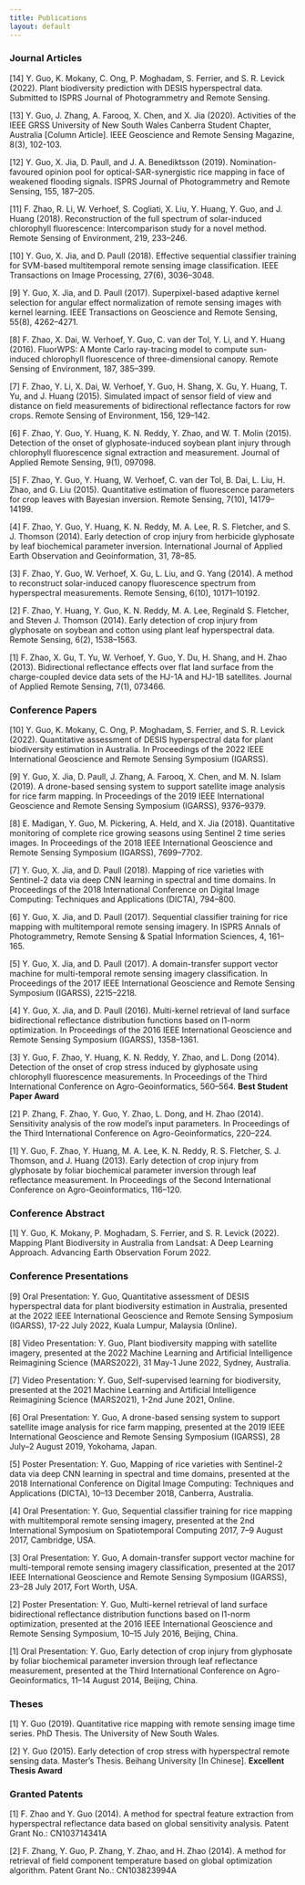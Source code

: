 ```yaml
---
title: Publications
layout: default
---
```


### Journal Articles

[14] Y. Guo, K. Mokany, C. Ong, P. Moghadam, S. Ferrier, and S. R. Levick (2022). Plant biodiversity
prediction with DESIS hyperspectral data. Submitted to ISPRS Journal of Photogrammetry and Remote
Sensing.

[13] Y. Guo, J. Zhang, A. Farooq, X. Chen, and X. Jia (2020). Activities of the IEEE GRSS University of New
South Wales Canberra Student Chapter, Australia [Column Article]. IEEE Geoscience and Remote Sensing
Magazine, 8(3), 102-103.

[12] Y. Guo, X. Jia, D. Paull, and J. A. Benediktsson (2019). Nomination-favoured opinion pool for 
optical-SAR-synergistic rice mapping in face of weakened flooding signals. ISPRS Journal of Photogrammetry and
Remote Sensing, 155, 187–205.

[11] F. Zhao, R. Li, W. Verhoef, S. Cogliati, X. Liu, Y. Huang, Y. Guo, and J. Huang (2018). Reconstruction of
the full spectrum of solar-induced chlorophyll fluorescence: Intercomparison study for a novel method.
Remote Sensing of Environment, 219, 233–246.

[10] Y. Guo, X. Jia, and D. Paull (2018). Effective sequential classifier training for SVM-based multitemporal
remote sensing image classification. IEEE Transactions on Image Processing, 27(6), 3036–3048.

[9] Y. Guo, X. Jia, and D. Paull (2017). Superpixel-based adaptive kernel selection for angular effect
normalization of remote sensing images with kernel learning. IEEE Transactions on Geoscience and Remote
Sensing, 55(8), 4262–4271.

[8] F. Zhao, X. Dai, W. Verhoef, Y. Guo, C. van der Tol, Y. Li, and Y. Huang (2016). FluorWPS: A Monte
Carlo ray-tracing model to compute sun-induced chlorophyll fluorescence of three-dimensional canopy.
Remote Sensing of Environment, 187, 385–399.

[7] F. Zhao, Y. Li, X. Dai, W. Verhoef, Y. Guo, H. Shang, X. Gu, Y. Huang, T. Yu, and J. Huang (2015).
Simulated impact of sensor field of view and distance on field measurements of bidirectional reflectance
factors for row crops. Remote Sensing of Environment, 156, 129–142.

[6] F. Zhao, Y. Guo, Y. Huang, K. N. Reddy, Y. Zhao, and W. T. Molin (2015). Detection of the onset of
glyphosate-induced soybean plant injury through chlorophyll fluorescence signal extraction and
measurement. Journal of Applied Remote Sensing, 9(1), 097098.

[5] F. Zhao, Y. Guo, Y. Huang, W. Verhoef, C. van der Tol, B. Dai, L. Liu, H. Zhao, and G. Liu (2015).
Quantitative estimation of fluorescence parameters for crop leaves with Bayesian inversion. Remote
Sensing, 7(10), 14179–14199.

[4] F. Zhao, Y. Guo, Y. Huang, K. N. Reddy, M. A. Lee, R. S. Fletcher, and S. J. Thomson (2014). Early
detection of crop injury from herbicide glyphosate by leaf biochemical parameter inversion. International
Journal of Applied Earth Observation and Geoinformation, 31, 78–85.

[3] F. Zhao, Y. Guo, W. Verhoef, X. Gu, L. Liu, and G. Yang (2014). A method to reconstruct solar-induced
canopy fluorescence spectrum from hyperspectral measurements. Remote Sensing, 6(10), 10171–10192.

[2] F. Zhao, Y. Huang, Y. Guo, K. N. Reddy, M. A. Lee, Reginald S. Fletcher, and Steven J. Thomson (2014).
Early detection of crop injury from glyphosate on soybean and cotton using plant leaf hyperspectral data.
Remote Sensing, 6(2), 1538–1563.

[1] F. Zhao, X. Gu, T. Yu, W. Verhoef, Y. Guo, Y. Du, H. Shang, and H. Zhao (2013). Bidirectional
reflectance effects over flat land surface from the charge-coupled device data sets of the HJ-1A and HJ-1B
satellites. Journal of Applied Remote Sensing, 7(1), 073466.

### Conference Papers

[10] Y. Guo, K. Mokany, C. Ong, P. Moghadam, S. Ferrier, and S. R. Levick (2022). Quantitative assessment of
DESIS hyperspectral data for plant biodiversity estimation in Australia. In Proceedings of the 2022 IEEE
International Geoscience and Remote Sensing Symposium (IGARSS).

[9] Y. Guo, X. Jia, D. Paull, J. Zhang, A. Farooq, X. Chen, and M. N. Islam (2019). A drone-based sensing
system to support satellite image analysis for rice farm mapping. In Proceedings of the 2019 IEEE
International Geoscience and Remote Sensing Symposium (IGARSS), 9376–9379.

[8] E. Madigan, Y. Guo, M. Pickering, A. Held, and X. Jia (2018). Quantitative monitoring of complete rice
growing seasons using Sentinel 2 time series images. In Proceedings of the 2018 IEEE International
Geoscience and Remote Sensing Symposium (IGARSS), 7699–7702.

[7] Y. Guo, X. Jia, and D. Paull (2018). Mapping of rice varieties with Sentinel-2 data via deep CNN learning
in spectral and time domains. In Proceedings of the 2018 International Conference on Digital Image
Computing: Techniques and Applications (DICTA), 794–800.

[6] Y. Guo, X. Jia, and D. Paull (2017). Sequential classifier training for rice mapping with multitemporal
remote sensing imagery. In ISPRS Annals of Photogrammetry, Remote Sensing & Spatial Information
Sciences, 4, 161–165.

[5] Y. Guo, X. Jia, and D. Paull (2017). A domain-transfer support vector machine for multi-temporal remote
sensing imagery classification. In Proceedings of the 2017 IEEE International Geoscience and Remote Sensing
Symposium (IGARSS), 2215–2218.

[4] Y. Guo, X. Jia, and D. Paull (2016). Multi-kernel retrieval of land surface bidirectional reflectance
distribution functions based on l1-norm optimization. In Proceedings of the 2016 IEEE International
Geoscience and Remote Sensing Symposium (IGARSS), 1358–1361.

[3] Y. Guo, F. Zhao, Y. Huang, K. N. Reddy, Y. Zhao, and L. Dong (2014). Detection of the onset of crop
stress induced by glyphosate using chlorophyll fluorescence measurements. In Proceedings of the Third
International Conference on Agro-Geoinformatics, 560–564. **Best Student Paper Award**

[2] P. Zhang, F. Zhao, Y. Guo, Y. Zhao, L. Dong, and H. Zhao (2014). Sensitivity analysis of the row model’s
input parameters. In Proceedings of the Third International Conference on Agro-Geoinformatics, 220–224.

[1] Y. Guo, F. Zhao, Y. Huang, M. A. Lee, K. N. Reddy, R. S. Fletcher, S. J. Thomson, and J. Huang (2013).
Early detection of crop injury from glyphosate by foliar biochemical parameter inversion through leaf reflectance measurement. In Proceedings of the Second International Conference on Agro-Geoinformatics,
116–120.

### Conference Abstract

[1] Y. Guo, K. Mokany, P. Moghadam, S. Ferrier, and S. R. Levick (2022). Mapping Plant Biodiversity in
Australia from Landsat: A Deep Learning Approach. Advancing Earth Observation Forum 2022.

### Conference Presentations

[9] Oral Presentation: Y. Guo, Quantitative assessment of DESIS hyperspectral data for plant biodiversity
estimation in Australia, presented at the 2022 IEEE International Geoscience and Remote Sensing Symposium
(IGARSS), 17-22 July 2022, Kuala Lumpur, Malaysia (Online).

[8] Video Presentation: Y. Guo, Plant biodiversity mapping with satellite imagery, presented at the 2022
Machine Learning and Artificial Intelligence Reimagining Science (MARS2022), 31 May-1 June 2022, Sydney,
Australia.

[7] Video Presentation: Y. Guo, Self-supervised learning for biodiversity, presented at the 2021 Machine
Learning and Artificial Intelligence Reimagining Science (MARS2021), 1-2nd June 2021, Online.

[6] Oral Presentation: Y. Guo, A drone-based sensing system to support satellite image analysis for rice farm
mapping, presented at the 2019 IEEE International Geoscience and Remote Sensing Symposium (IGARSS), 28
July–2 August 2019, Yokohama, Japan.

[5] Poster Presentation: Y. Guo, Mapping of rice varieties with Sentinel-2 data via deep CNN learning in
spectral and time domains, presented at the 2018 International Conference on Digital Image Computing:
Techniques and Applications (DICTA), 10–13 December 2018, Canberra, Australia.

[4] Oral Presentation: Y. Guo, Sequential classifier training for rice mapping with multitemporal remote
sensing imagery, presented at the 2nd International Symposium on Spatiotemporal Computing 2017, 7–9
August 2017, Cambridge, USA.

[3] Oral Presentation: Y. Guo, A domain-transfer support vector machine for multi-temporal remote sensing
imagery classification, presented at the 2017 IEEE International Geoscience and Remote Sensing Symposium
(IGARSS), 23–28 July 2017, Fort Worth, USA.

[2] Poster Presentation: Y. Guo, Multi-kernel retrieval of land surface bidirectional reflectance distribution
functions based on l1-norm optimization, presented at the 2016 IEEE International Geoscience and Remote
Sensing Symposium, 10–15 July 2016, Beijing, China.

[1] Oral Presentation: Y. Guo, Early detection of crop injury from glyphosate by foliar biochemical
parameter inversion through leaf reflectance measurement, presented at the Third International Conference
on Agro-Geoinformatics, 11–14 August 2014, Beijing, China.

### Theses

[1] Y. Guo (2019). Quantitative rice mapping with remote sensing image time series. PhD Thesis. The
University of New South Wales.

[2] Y. Guo (2015). Early detection of crop stress with hyperspectral remote sensing data. Master’s Thesis.
Beihang University [In Chinese]. **Excellent Thesis Award**

### Granted Patents

[1] F. Zhao and Y. Guo (2014). A method for spectral feature extraction from hyperspectral reflectance data
based on global sensitivity analysis. Patent Grant No.: CN103714341A

[2] F. Zhang, Y. Guo, P. Zhang, Y. Zhao, and H. Zhao (2014). A method for retrieval of field component
temperature based on global optimization algorithm. Patent Grant No.: CN103823994A


